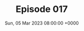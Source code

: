 ---
title: Episode 017
date: Sun, 05 Mar 2023 08:00:00 +0000
eptype: full
episode_number: 17

# provide these
alm_description: 

# find these
show_source: The Cognitive Revolution
original_title: "The Embedding Revolution: Anton Troynikov on Chroma, Stable Attribution, and future of AI"
original_description: "(0:00) Preview (1:17) Sponsor  (4:00) Anton breaks down the advantages of vector databases (4:45) How embeddings have created an AI-native way to represent data (11:50) Anton identifies the watershed moment and step changes in AI (12:55) Open AI’s pricing (18:50) How chroma works (33:04) Stable Attribution and systematic bias (36:48) How latent diffusion models work (51:26) How AI is like the early days of aviation (56:01) How Disney inspired the release of Stable Attribution (59:53):Why noise can lead to generalization (1:01:04) Nathan’s KPI for The Cognitive Revolution (1:01:59) Other use cases for embedding (1:03: 19) Anton touches on the applications for biotech (1:04:35) Anton on doomerism hysteria and what actually worries him (1:11:43) - Nathan sums up a plausible doomer scenario (1:20:17)What AI tools does Anton use and why? (1:22:55) Anton’s hopes *Thank you Omneky for sponsoring The Cognitive Revolution. Omneky is an omnichannel creative generation platform that lets you launch hundreds of thousands of ad iterations that actually work, customized across all platforms, with a click of a button. Omneky combines generative AI and real-time advertising data. Mention Cog Rev for 10% off.   Twitter: @CogRev_Podcast @atroyn (Anton) @labenz (Nathan) @eriktorenberg (Erik) Join 1000's of subscribers of our Substack: https://cognitiverevolution.substack.com/ Websites: cognitivervolution.ai trychroma.com/ omneky.com "
podcast_url: "https://chrt.fm/track/993DGA/traffic.megaphone.fm/RINTP7300918091.mp3?updated=1684774567"
audio_type: "audio/mpeg"
duration: 5179
---